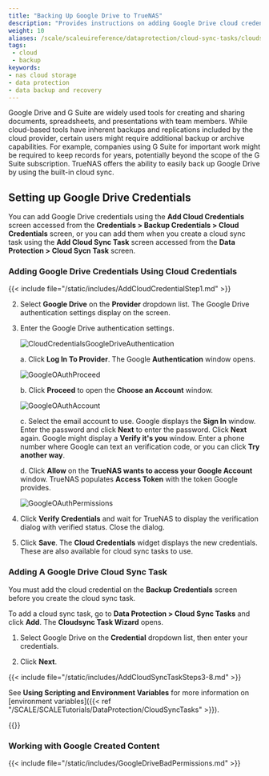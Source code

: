 ```yaml
---
title: "Backing Up Google Drive to TrueNAS"
description: "Provides instructions on adding Google Drive cloud credentials using the Add Cloud Credentials and Add Cloud Sync Task screens, and on working with Google-created content."
weight: 10
aliases: /scale/scaleuireference/dataprotection/cloud-sync-tasks/cloudsynctaskgoogledrive/
tags:
 - cloud
 - backup
keywords:
- nas cloud storage
- data protection
- data backup and recovery
---
```


Google Drive and G Suite are widely used tools for creating and sharing documents, spreadsheets, and presentations with team members.
While cloud-based tools have inherent backups and replications included by the cloud provider, certain users might require additional backup or archive capabilities.
For example, companies using G Suite for important work might be required to keep records for years, potentially beyond the scope of the G Suite subscription.
TrueNAS offers the ability to easily back up Google Drive by using the built-in cloud sync.

## Setting up Google Drive Credentials

You can add Google Drive credentials using the **Add Cloud Credentials** screen accessed from the **Credentials > Backup Credentials > Cloud Credentials** screen, or you can add them when you create a cloud sync task using the **Add Cloud Sync Task** screen accessed from the **Data Protection > Cloud Sycn Task** screen.

### Adding Google Drive Credentials Using Cloud Credentials

{{< include file="/static/includes/AddCloudCredentialStep1.md" >}}

2. Select **Google Drive** on the **Provider** dropdown list. The Google Drive authentication settings display on the screen.

3. Enter the Google Drive authentication settings.

   ![CloudCredentialsGoogleDriveAuthentication](/images/SCALE/DataProtection/CloudCredentialsGoogleDriveAuthentication.png "Google Drive Authentication")

   a. Click **Log In To Provider**. The Google **Authentication** window opens.

      ![GoogleOAuthProceed](/images/TrueNASCommon/GoogleOAuthProceed.png "Google OAuth Proceed")

   b. Click **Proceed** to open the **Choose an Account** window.

      ![GoogleOAuthAccount](/images/TrueNASCommon/GoogleOAuthAccount.png "Google OAuth Account")

    c. Select the email account to use. Google displays the **Sign In** window. Enter the password and click **Next** to enter the password. Click **Next** again.
       Google might display a **Verify it's you** window. Enter a phone number where Google can text an verification code, or you can click **Try another way**.

    d. Click **Allow** on the **TrueNAS wants to access your Google Account** window. TrueNAS populates **Access Token** with the token Google provides.

      ![GoogleOAuthPermissions](/images/TrueNASCommon/GoogleOAuthPermissions.png "Google OAuth Permissions")

4. Click **Verify Credentials** and wait for TrueNAS to display the verification dialog with verified status. Close the dialog.

5. Click **Save**.
   The **Cloud Credentials** widget displays the new credentials. These are also available for cloud sync tasks to use.

### Adding A Google Drive Cloud Sync Task

You must add the cloud credential on the **Backup Credentials** screen before you create the cloud sync task.

To add a cloud sync task, go to **Data Protection > Cloud Sync Tasks** and click **Add**. The **Cloudsync Task Wizard** opens.

1. Select Google Drive on the **Credential** dropdown list, then enter your credentials.

2. Click **Next**.

{{< include file="/static/includes/AddCloudSyncTaskSteps3-8.md" >}}

See **Using Scripting and Environment Variables** for more information on [environment variables]({{< ref "/SCALE/SCALETutorials/DataProtection/CloudSyncTasks" >}}).

{{<include file="/static/includes/addcolumnorganizer.md">}}

### Working with Google Created Content

{{< include file="/static/includes/GoogleDriveBadPermissions.md" >}}
